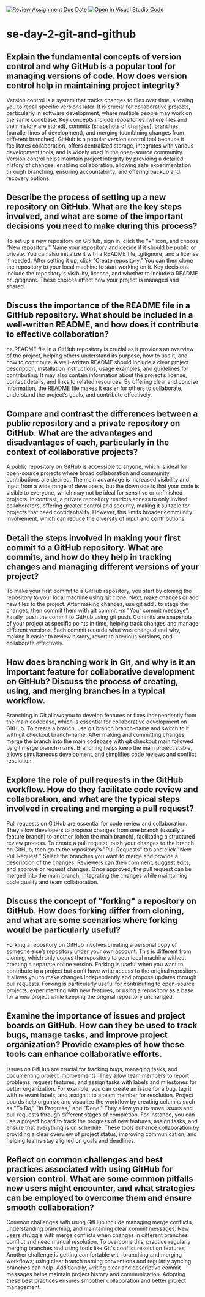 [![Review Assignment Due Date](https://classroom.github.com/assets/deadline-readme-button-22041afd0340ce965d47ae6ef1cefeee28c7c493a6346c4f15d667ab976d596c.svg)](https://classroom.github.com/a/8wgCKhpZ)
[![Open in Visual Studio Code](https://classroom.github.com/assets/open-in-vscode-2e0aaae1b6195c2367325f4f02e2d04e9abb55f0b24a779b69b11b9e10269abc.svg)](https://classroom.github.com/online_ide?assignment_repo_id=15587136&assignment_repo_type=AssignmentRepo)
# se-day-2-git-and-github
## Explain the fundamental concepts of version control and why GitHub is a popular tool for managing versions of code. How does version control help in maintaining project integrity?
Version control is a system that tracks changes to files over time, allowing you to recall specific versions later. It is crucial for collaborative projects, particularly in software development, where multiple people may work on the same codebase. Key concepts include repositories (where files and their history are stored), commits (snapshots of changes), branches (parallel lines of development), and merging (combining changes from different branches). GitHub is a popular version control tool because it facilitates collaboration, offers centralized storage, integrates with various development tools, and is widely used in the open-source community. Version control helps maintain project integrity by providing a detailed history of changes, enabling collaboration, allowing safe experimentation through branching, ensuring accountability, and offering backup and recovery options.
## Describe the process of setting up a new repository on GitHub. What are the key steps involved, and what are some of the important decisions you need to make during this process?
To set up a new repository on GitHub, sign in, click the “+” icon, and choose “New repository.” Name your repository and decide if it should be public or private. You can also initialize it with a README file, .gitignore, and a license if needed. After setting it up, click "Create repository." You can then clone the repository to your local machine to start working on it. Key decisions include the repository's visibility, license, and whether to include a README or .gitignore. These choices affect how your project is managed and shared.
## Discuss the importance of the README file in a GitHub repository. What should be included in a well-written README, and how does it contribute to effective collaboration?
he README file in a GitHub repository is crucial as it provides an overview of the project, helping others understand its purpose, how to use it, and how to contribute. A well-written README should include a clear project description, installation instructions, usage examples, and guidelines for contributing. It may also contain information about the project’s license, contact details, and links to related resources. By offering clear and concise information, the README file makes it easier for others to collaborate, understand the project’s goals, and contribute effectively.
## Compare and contrast the differences between a public repository and a private repository on GitHub. What are the advantages and disadvantages of each, particularly in the context of collaborative projects?
A public repository on GitHub is accessible to anyone, which is ideal for open-source projects where broad collaboration and community contributions are desired. The main advantage is increased visibility and input from a wide range of developers, but the downside is that your code is visible to everyone, which may not be ideal for sensitive or unfinished projects. In contrast, a private repository restricts access to only invited collaborators, offering greater control and security, making it suitable for projects that need confidentiality. However, this limits broader community involvement, which can reduce the diversity of input and contributions.
## Detail the steps involved in making your first commit to a GitHub repository. What are commits, and how do they help in tracking changes and managing different versions of your project?
To make your first commit to a GitHub repository, you start by cloning the repository to your local machine using git clone. Next, make changes or add new files to the project. After making changes, use git add . to stage the changes, then commit them with git commit -m "Your commit message". Finally, push the commit to GitHub using git push. Commits are snapshots of your project at specific points in time, helping track changes and manage different versions. Each commit records what was changed and why, making it easier to review history, revert to previous versions, and collaborate effectively.
## How does branching work in Git, and why is it an important feature for collaborative development on GitHub? Discuss the process of creating, using, and merging branches in a typical workflow.
Branching in Git allows you to develop features or fixes independently from the main codebase, which is essential for collaborative development on GitHub. To create a branch, use git branch branch-name and switch to it with git checkout branch-name. After making and committing changes, merge the branch into the main codebase with git checkout main followed by git merge branch-name. Branching helps keep the main project stable, allows simultaneous development, and simplifies code reviews and conflict resolution.
## Explore the role of pull requests in the GitHub workflow. How do they facilitate code review and collaboration, and what are the typical steps involved in creating and merging a pull request?
Pull requests on GitHub are essential for code review and collaboration. They allow developers to propose changes from one branch (usually a feature branch) to another (often the main branch), facilitating a structured review process. To create a pull request, push your changes to the branch on GitHub, then go to the repository's "Pull Requests" tab and click "New Pull Request." Select the branches you want to merge and provide a description of the changes. Reviewers can then comment, suggest edits, and approve or request changes. Once approved, the pull request can be merged into the main branch, integrating the changes while maintaining code quality and team collaboration.
## Discuss the concept of "forking" a repository on GitHub. How does forking differ from cloning, and what are some scenarios where forking would be particularly useful?
Forking a repository on GitHub involves creating a personal copy of someone else’s repository under your own account. This is different from cloning, which only copies the repository to your local machine without creating a separate online version. Forking is useful when you want to contribute to a project but don’t have write access to the original repository. It allows you to make changes independently and propose updates through pull requests. Forking is particularly useful for contributing to open-source projects, experimenting with new features, or using a repository as a base for a new project while keeping the original repository unchanged.
## Examine the importance of issues and project boards on GitHub. How can they be used to track bugs, manage tasks, and improve project organization? Provide examples of how these tools can enhance collaborative efforts.
Issues on GitHub are crucial for tracking bugs, managing tasks, and documenting project improvements. They allow team members to report problems, request features, and assign tasks with labels and milestones for better organization. For example, you can create an issue for a bug, tag it with relevant labels, and assign it to a team member for resolution.
Project boards help organize and visualize the workflow by creating columns such as "To Do," "In Progress," and "Done." They allow you to move issues and pull requests through different stages of completion. For instance, you can use a project board to track the progress of new features, assign tasks, and ensure that everything is on schedule. These tools enhance collaboration by providing a clear overview of project status, improving communication, and helping teams stay aligned on goals and deadlines.
## Reflect on common challenges and best practices associated with using GitHub for version control. What are some common pitfalls new users might encounter, and what strategies can be employed to overcome them and ensure smooth collaboration?
Common challenges with using GitHub include managing merge conflicts, understanding branching, and maintaining clear commit messages. New users struggle with merge conflicts when changes in different branches conflict and need manual resolution. To overcome this, practice regularly merging branches and using tools like Git's conflict resolution features. Another challenge is getting comfortable with branching and merging workflows; using clear branch naming conventions and regularly syncing branches can help. Additionally, writing clear and descriptive commit messages helps maintain project history and communication. Adopting these best practices ensures smoother collaboration and better project management.
